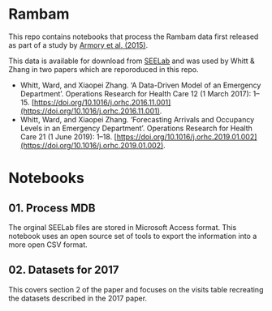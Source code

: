 # Rambam

This repo contains notebooks that process the Rambam data first released as part of a study by [Armory et al. (2015)](https://doi.org/10.1287/14-SSY153). 

This data is available for download from [SEELab](https://see-center.iem.technion.ac.il/databases/HomeHospital/) and was used by Whitt & Zhang in two papers which are reporoduced in this repo.

* Whitt, Ward, and Xiaopei Zhang. ‘A Data-Driven Model of an Emergency Department’. Operations Research for Health Care 12 (1 March 2017): 1–15. [https://doi.org/10.1016/j.orhc.2016.11.001](https://doi.org/10.1016/j.orhc.2016.11.001).
* Whitt, Ward, and Xiaopei Zhang. ‘Forecasting Arrivals and Occupancy Levels in an Emergency Department’. Operations Research for Health Care 21 (1 June 2019): 1–18. [https://doi.org/10.1016/j.orhc.2019.01.002](https://doi.org/10.1016/j.orhc.2019.01.002).

# Notebooks

## 01. Process MDB

The orginal SEELab files are stored in Microsoft Access format. This notebook uses an open source set of tools to export the information into a more open CSV format.

## 02. Datasets for 2017

This covers section 2 of the paper and focuses on the visits table recreating the datasets described in the 2017 paper.
